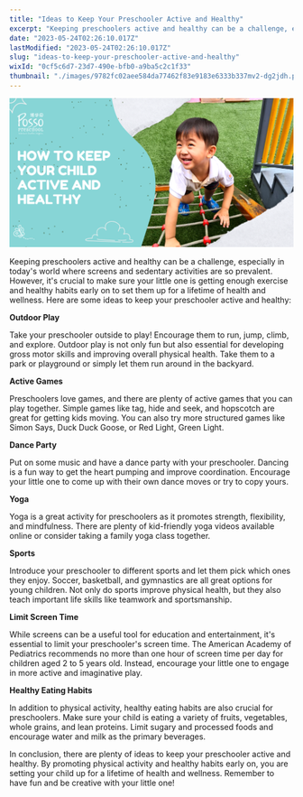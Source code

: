 ```yaml
---
title: "Ideas to Keep Your Preschooler Active and Healthy"
excerpt: "Keeping preschoolers active and healthy can be a challenge, especially in today's world where screens and sedentary activities are so..."
date: "2023-05-24T02:26:10.017Z"
lastModified: "2023-05-24T02:26:10.017Z"
slug: "ideas-to-keep-your-preschooler-active-and-healthy"
wixId: "0cf5c6d7-23d7-490e-bfb0-a9ba5c2c1f33"
thumbnail: "./images/9782fc02aee584da77462f83e9183e6333b337mv2-dg2jdh.png"
---
```


![](./images/9782fc02aee584da77462f83e9183e6333b337mv2-dg2jdh.png)

Keeping preschoolers active and healthy can be a challenge, especially in today's world where screens and sedentary activities are so prevalent. However, it's crucial to make sure your little one is getting enough exercise and healthy habits early on to set them up for a lifetime of health and wellness. Here are some ideas to keep your preschooler active and healthy:

**Outdoor Play**

Take your preschooler outside to play! Encourage them to run, jump, climb, and explore. Outdoor play is not only fun but also essential for developing gross motor skills and improving overall physical health. Take them to a park or playground or simply let them run around in the backyard.

**Active Games**

Preschoolers love games, and there are plenty of active games that you can play together. Simple games like tag, hide and seek, and hopscotch are great for getting kids moving. You can also try more structured games like Simon Says, Duck Duck Goose, or Red Light, Green Light.

**Dance Party**

Put on some music and have a dance party with your preschooler. Dancing is a fun way to get the heart pumping and improve coordination. Encourage your little one to come up with their own dance moves or try to copy yours.

**Yoga**

Yoga is a great activity for preschoolers as it promotes strength, flexibility, and mindfulness. There are plenty of kid-friendly yoga videos available online or consider taking a family yoga class together.

**Sports**

Introduce your preschooler to different sports and let them pick which ones they enjoy. Soccer, basketball, and gymnastics are all great options for young children. Not only do sports improve physical health, but they also teach important life skills like teamwork and sportsmanship.

**Limit Screen Time**

While screens can be a useful tool for education and entertainment, it's essential to limit your preschooler's screen time. The American Academy of Pediatrics recommends no more than one hour of screen time per day for children aged 2 to 5 years old. Instead, encourage your little one to engage in more active and imaginative play.

**Healthy Eating Habits**

In addition to physical activity, healthy eating habits are also crucial for preschoolers. Make sure your child is eating a variety of fruits, vegetables, whole grains, and lean proteins. Limit sugary and processed foods and encourage water and milk as the primary beverages.

In conclusion, there are plenty of ideas to keep your preschooler active and healthy. By promoting physical activity and healthy habits early on, you are setting your child up for a lifetime of health and wellness. Remember to have fun and be creative with your little one!